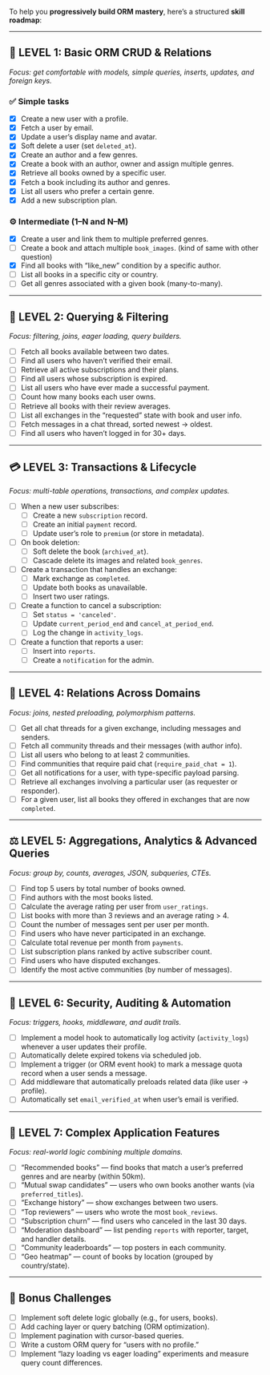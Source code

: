 To help you **progressively build ORM mastery**, here’s a structured **skill roadmap**:

---

## 🧩 **LEVEL 1: Basic ORM CRUD & Relations**

*Focus: get comfortable with models, simple queries, inserts, updates, and foreign keys.*

### ✅ Simple tasks

 - [x] Create a new user with a profile.
 - [x] Fetch a user by email.
 - [x] Update a user’s display name and avatar.
 - [x] Soft delete a user (set `deleted_at`).
 - [x] Create an author and a few genres.
 - [x] Create a book with an author, owner and assign multiple genres.
 - [x] Retrieve all books owned by a specific user.
 - [x] Fetch a book including its author and genres.
 - [x] List all users who prefer a certain genre.
 - [x] Add a new subscription plan.

### ⚙️ Intermediate (1–N and N–M)

 - [x] Create a user and link them to multiple preferred genres.
 - [ ] Create a book and attach multiple `book_images`. (kind of same with other question)
 - [x] Find all books with “like_new” condition by a specific author.
 - [ ] List all books in a specific city or country.
 - [ ] Get all genres associated with a given book (many-to-many).

---

## 🧭 **LEVEL 2: Querying & Filtering**

*Focus: filtering, joins, eager loading, query builders.*

 - [ ] Fetch all books available between two dates.
 - [ ] Find all users who haven’t verified their email.
 - [ ] Retrieve all active subscriptions and their plans.
 - [ ] Find all users whose subscription is expired.
 - [ ] List all users who have ever made a successful payment.
 - [ ] Count how many books each user owns.
 - [ ] Retrieve all books with their review averages.
 - [ ] List all exchanges in the “requested” state with book and user info.
 - [ ] Fetch messages in a chat thread, sorted newest → oldest.
 - [ ] Find all users who haven’t logged in for 30+ days.

---

## 💳 **LEVEL 3: Transactions & Lifecycle**

*Focus: multi-table operations, transactions, and complex updates.*

 - [ ] When a new user subscribes:
   - [ ] Create a new `subscription` record.
   - [ ] Create an initial `payment` record.
   - [ ] Update user’s role to `premium` (or store in metadata).
 - [ ] On book deletion:
   - [ ] Soft delete the book (`archived_at`).
   - [ ] Cascade delete its images and related `book_genres`.
 - [ ] Create a transaction that handles an exchange:
   - [ ] Mark exchange as `completed`.
   - [ ] Update both books as unavailable.
   - [ ] Insert two user ratings.
 - [ ] Create a function to cancel a subscription:
   - [ ] Set `status = 'canceled'`.
   - [ ] Update `current_period_end` and `cancel_at_period_end`.
   - [ ] Log the change in `activity_logs`.
 - [ ] Create a function that reports a user:
   - [ ] Insert into `reports`.
   - [ ] Create a `notification` for the admin.

---

## 💬 **LEVEL 4: Relations Across Domains**

*Focus: joins, nested preloading, polymorphism patterns.*

 - [ ] Get all chat threads for a given exchange, including messages and senders.
 - [ ] Fetch all community threads and their messages (with author info).
 - [ ] List all users who belong to at least 2 communities.
 - [ ] Find communities that require paid chat (`require_paid_chat = 1`).
 - [ ] Get all notifications for a user, with type-specific payload parsing.
 - [ ] Retrieve all exchanges involving a particular user (as requester or responder).
 - [ ] For a given user, list all books they offered in exchanges that are now `completed`.

---

## ⚖️ **LEVEL 5: Aggregations, Analytics & Advanced Queries**

*Focus: group by, counts, averages, JSON, subqueries, CTEs.*

 - [ ] Find top 5 users by total number of books owned.
 - [ ] Find authors with the most books listed.
 - [ ] Calculate the average rating per user from `user_ratings`.
 - [ ] List books with more than 3 reviews and an average rating > 4.
 - [ ] Count the number of messages sent per user per month.
 - [ ] Find users who have never participated in an exchange.
 - [ ] Calculate total revenue per month from `payments`.
 - [ ] List subscription plans ranked by active subscriber count.
 - [ ] Find users who have disputed exchanges.
 - [ ] Identify the most active communities (by number of messages).

---

## 🔐 **LEVEL 6: Security, Auditing & Automation**

*Focus: triggers, hooks, middleware, and audit trails.*

 - [ ] Implement a model hook to automatically log activity (`activity_logs`) whenever a user updates their profile.
 - [ ] Automatically delete expired tokens via scheduled job.
 - [ ] Implement a trigger (or ORM event hook) to mark a message quota record when a user sends a message.
 - [ ] Add middleware that automatically preloads related data (like user → profile).
 - [ ] Automatically set `email_verified_at` when user’s email is verified.

---

## 🧠 **LEVEL 7: Complex Application Features**

*Focus: real-world logic combining multiple domains.*

 - [ ] “Recommended books” — find books that match a user’s preferred genres and are nearby (within 50km).
 - [ ] “Mutual swap candidates” — users who own books another wants (via `preferred_titles`).
 - [ ] “Exchange history” — show exchanges between two users.
 - [ ] “Top reviewers” — users who wrote the most `book_reviews`.
 - [ ] “Subscription churn” — find users who canceled in the last 30 days.
 - [ ] “Moderation dashboard” — list pending `reports` with reporter, target, and handler details.
 - [ ] “Community leaderboards” — top posters in each community.
 - [ ] “Geo heatmap” — count of books by location (grouped by country/state).

---

## 🧩 Bonus Challenges

 - [ ] Implement soft delete logic globally (e.g., for users, books).
 - [ ] Add caching layer or query batching (ORM optimization).
 - [ ] Implement pagination with cursor-based queries.
 - [ ] Write a custom ORM query for “users with no profile.”
 - [ ] Implement “lazy loading vs eager loading” experiments and measure query count differences.